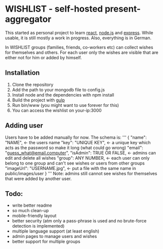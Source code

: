 # WISHLIST - self-hosted present-aggregator

This started as personal project to learn [react](https://facebook.github.io/react/), [node.js](https://nodejs.org) and [express](http://expressjs.com/). While usable, it is still mostly a work in progress.
Also, everything is in German.


In WISHLIST groups (families, friends, co-workers etc) can collect wishes for themselves and others. For each user only the wishes are visible that are either not for him or added by himself.

## Installation
1. Clone the repository
2. Add the path to your mongodb file to config.js
3. Install node and the dependencies with npm install
4. Build the project with [gulp](http://gulpjs.com/)
5. Run bin/www (you might want to use forever for this)
6. You can access the wishlist on your-ip:3000

## Adding user
Users have to be added manually for now. The schema is:
'''
{
    "name": "NAME", <- the users name
    "key": "UNIQUE KEY", <- a unique key which acts as the password so make it long (what could go wrong)
    "email": "guess_what@email.computer",
    "isAdmin": TRUE OR FALSE, <- admins can edit and delete all wishes
    "group": ANY NUMBER, <- each user can only belong to one group and can't see wishes or users from other groups
    "imageUrl": "USERNAME.jpg", <- put a file with the same name in public/images/user
}
'''
Note: admins still cannot see wishes for themselves that were added by another user.

## Todo:
- write better readme
- so much clean-up
- mobile-friendly layout
- better security (atm only a pass-phrase is used and no brute-force detection is implemented)
- multiple language support (at least english)
- admin pages to manage users and wishes
- better support for multiple groups
